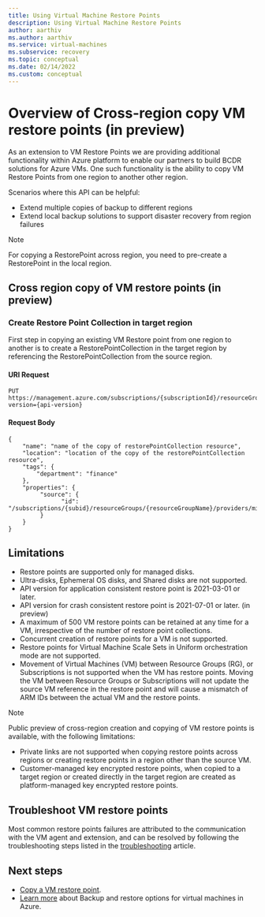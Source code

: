 ```yaml
---
title: Using Virtual Machine Restore Points
description: Using Virtual Machine Restore Points
author: aarthiv
ms.author: aarthiv
ms.service: virtual-machines
ms.subservice: recovery
ms.topic: conceptual
ms.date: 02/14/2022
ms.custom: conceptual
---
```


# Overview of Cross-region copy VM restore points (in preview)

As an extension to VM Restore Points we are providing additional functionality within Azure platform to enable our partners to build BCDR solutions for Azure VMs. One such functionality is the ability to copy VM Restore Points from one region to another other region.

Scenarios where this API can be helpful:

* Extend multiple copies of backup to different regions
* Extend local backup solutions to support disaster recovery from region failures

> [!NOTE]
> For copying a RestorePoint across region, you need to pre-create a RestorePoint in the local region.

## Cross region copy of VM restore points (in preview)

### Create Restore Point Collection in target region

First step in copying an existing VM Restore point from one region to another is to create a RestorePointCollection in the target region by referencing the RestorePointCollection from the source region.

#### URI Request

```
PUT https://management.azure.com/subscriptions/{subscriptionId}/resourceGroups/{resourceGroupName}/providers/Microsoft.Compute/restorePointCollections/{restorePointCollectionName}&api-version={api-version}
```
#### Request Body
```
{
    "name": "name of the copy of restorePointCollection resource",
    "location": "location of the copy of the restorePointCollection resource",    
    "tags": {
        "department": "finance"
    },
    "properties": {
         "source": {
               "id": "/subscriptions/{subid}/resourceGroups/{resourceGroupName}/providers/microsoft.compute/restorePointCollections/{restorePointCollectionName}"
         }
    }
}
```



## Limitations

- Restore points are supported only for managed disks. 
- Ultra-disks, Ephemeral OS disks, and Shared disks are not supported. 
- API version for application consistent restore point is 2021-03-01 or later.
- API version for crash consistent restore point is 2021-07-01 or later. (in preview)
- A maximum of 500 VM restore points can be retained at any time for a VM, irrespective of the number of restore point collections. 
- Concurrent creation of restore points for a VM is not supported. 
- Restore points for Virtual Machine Scale Sets in Uniform orchestration mode are not supported. 
- Movement of Virtual Machines (VM) between Resource Groups (RG), or Subscriptions is not supported when the VM has restore points. Moving the VM between Resource Groups or Subscriptions will not update the source VM reference in the restore point and will cause a mismatch of ARM IDs between the actual VM and the restore points. 
 > [!Note]
 > Public preview of cross-region creation and copying of VM restore points is available, with the following limitations: 
 > - Private links are not supported when copying restore points across regions or creating restore points in a region other than the source VM. 
 > - Customer-managed key encrypted restore points, when copied to a target region or created directly in the target region are created as platform-managed key encrypted restore points.

## Troubleshoot VM restore points
Most common restore points failures are attributed to the communication with the VM agent and extension, and can be resolved by following the troubleshooting steps listed in the [troubleshooting](restore-point-troubleshooting.md) article.

## Next steps

- [Copy a VM restore point](virtual-machines-copy-restore-points-how-to.md).
- [Learn more](backup-recovery.md) about Backup and restore options for virtual machines in Azure.
